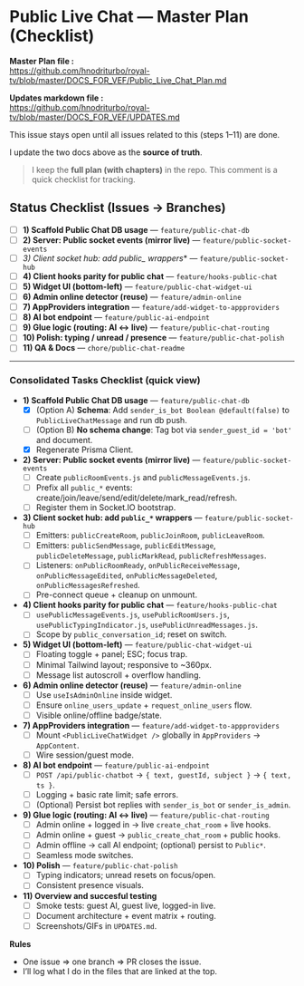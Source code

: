 # Public Live Chat — Master Plan (Checklist)

**Master Plan file :**  
https://github.com/hnodriturbo/royal-tv/blob/master/DOCS_FOR_VEF/Public_Live_Chat_Plan.md

**Updates markdown file :**  
https://github.com/hnodriturbo/royal-tv/blob/master/DOCS_FOR_VEF/UPDATES.md

This issue stays open until all issues related to this (steps 1–11) are done.

I update the two docs above as the **source of truth**.

> I keep the **full plan (with chapters)** in the repo. This comment is a quick checklist for tracking.

## Status Checklist (Issues → Branches)
- [ ] **1) Scaffold Public Chat DB usage** — `feature/public-chat-db`
- [ ] **2) Server: Public socket events (mirror live)** — `feature/public-socket-events`
- [ ] **3) Client socket hub: add public_* wrappers** — `feature/public-socket-hub`
- [ ] **4) Client hooks parity for public chat** — `feature/hooks-public-chat`
- [ ] **5) Widget UI (bottom-left)** — `feature/public-chat-widget-ui`
- [ ] **6) Admin online detector (reuse)** — `feature/admin-online`
- [ ] **7) AppProviders integration** — `feature/add-widget-to-appproviders`
- [ ] **8) AI bot endpoint** — `feature/public-ai-endpoint`
- [ ] **9) Glue logic (routing: AI ↔ live)** — `feature/public-chat-routing`
- [ ] **10) Polish: typing / unread / presence** — `feature/public-chat-polish`
- [ ] **11) QA & Docs** — `chore/public-chat-readme`

---

### Consolidated Tasks Checklist (quick view)

- **1) Scaffold Public Chat DB usage** — `feature/public-chat-db`  
  - [x] (Option A) **Schema**: Add `sender_is_bot Boolean @default(false)` to `PublicLiveChatMessage` and run db push.  
  - [ ] (Option B) **No schema change**: Tag bot via `sender_guest_id = 'bot'` and document.  
  - [x] Regenerate Prisma Client.

- **2) Server: Public socket events (mirror live)** — `feature/public-socket-events`  
  - [ ] Create `publicRoomEvents.js` and `publicMessageEvents.js`.  
  - [ ] Prefix all `public_*` events: create/join/leave/send/edit/delete/mark_read/refresh.  
  - [ ] Register them in Socket.IO bootstrap.

- **3) Client socket hub: add `public_*` wrappers** — `feature/public-socket-hub`  
  - [ ] Emitters: `publicCreateRoom`, `publicJoinRoom`, `publicLeaveRoom`.  
  - [ ] Emitters: `publicSendMessage`, `publicEditMessage`, `publicDeleteMessage`, `publicMarkRead`, `publicRefreshMessages`.  
  - [ ] Listeners: `onPublicRoomReady`, `onPublicReceiveMessage`, `onPublicMessageEdited`, `onPublicMessageDeleted`, `onPublicMessagesRefreshed`.  
  - [ ] Pre-connect queue + cleanup on unmount.

- **4) Client hooks parity for public chat** — `feature/hooks-public-chat`  
  - [ ] `usePublicMessageEvents.js`, `usePublicRoomUsers.js`, `usePublicTypingIndicator.js`, `usePublicUnreadMessages.js`.  
  - [ ] Scope by `public_conversation_id`; reset on switch.

- **5) Widget UI (bottom-left)** — `feature/public-chat-widget-ui`  
  - [ ] Floating toggle + panel; ESC; focus trap.  
  - [ ] Minimal Tailwind layout; responsive to ~360px.  
  - [ ] Message list autoscroll + overflow handling.

- **6) Admin online detector (reuse)** — `feature/admin-online`  
  - [ ] Use `useIsAdminOnline` inside widget.  
  - [ ] Ensure `online_users_update` + `request_online_users` flow.  
  - [ ] Visible online/offline badge/state.

- **7) AppProviders integration** — `feature/add-widget-to-appproviders`  
  - [ ] Mount `<PublicLiveChatWidget />` globally in `AppProviders` → `AppContent`.  
  - [ ] Wire session/guest mode.

- **8) AI bot endpoint** — `feature/public-ai-endpoint`  
  - [ ] `POST /api/public-chatbot` → `{ text, guestId, subject }` → `{ text, ts }`.  
  - [ ] Logging + basic rate limit; safe errors.  
  - [ ] (Optional) Persist bot replies with `sender_is_bot` or `sender_is_admin`.

- **9) Glue logic (routing: AI ↔ live)** — `feature/public-chat-routing`  
  - [ ] Admin online + logged in → live `create_chat_room` + live hooks.  
  - [ ] Admin online + guest → `public_create_chat_room` + public hooks.  
  - [ ] Admin offline → call AI endpoint; (optional) persist to `Public*`.  
  - [ ] Seamless mode switches.

- **10) Polish** — `feature/public-chat-polish`  
  - [ ] Typing indicators; unread resets on focus/open.  
  - [ ] Consistent presence visuals.

- **11) Overview and succesful testing**
  - [ ] Smoke tests: guest AI, guest live, logged-in live.
  - [ ] Document architecture + event matrix + routing.
  - [ ] Screenshots/GIFs in `UPDATES.md`.

**Rules**  
- One issue ⇒ one branch ⇒ PR closes the issue.  
- I’ll log what I do in the files that are linked at the top.
